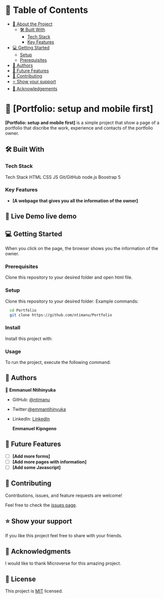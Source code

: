 # 📗 Table of Contents

- [📖 About the Project](#about-project)
  - [🛠 Built With](#built-with)
    - [Tech Stack](#tech-stack)
    - [Key Features](#key-features)
- [💻 Getting Started](#getting-started)
  - [Setup](#setup)
  - [Prerequisites](#prerequisites)
- [👥 Authors](#authors)
- [🔭 Future Features](#future-features)
- [🤝 Contributing](#contributing)
- [⭐️ Show your support](#support)
- [🙏 Acknowledgements](#acknowledgements)

# 📖 [Portfolio: setup and mobile first]

**[Portfolio: setup and mobile first]** is a simple project that show a page of a portfolio that discribe the work, experience and contacts of the portfolio owner.

## 🛠 Built With

### Tech Stack

Tech Stack
HTML
CSS
JS
Git/GitHub
node.js
Boostrap 5

### Key Features

- **[A webpage that gives you all the information of the owner]**

## 🚀 Live Demo <a herf="https://ntimanu.github.io/Portfolio/" name="live-demo">live demo</a>

## 💻 Getting Started

When you click on the page, the browser shows you the information of the owner.

### Prerequisites

Clone this repository to your desired folder and open html file.

### Setup

Clone this repository to your desired folder:
Example commands:

```sh
  cd Portfolio
  git clone https://github.com/ntimanu/Portfolio
```

### Install

Install this project with:

<!--
Example command:
```sh
  cd Capstone-1-Project
  npm install
```
--->

### Usage

To run the project, execute the following command:

<!--
Example command:
```sh
  open live server
```
--->

## 👥 Authors

👤 **Emmanuel Ntihinyuka**

- GitHub: [@ntimanu](https://github.com/ntimanu)
- Twitter:[@emmantihinyuka](https://twitter.com/emmantihinyuka)
- LinkedIn: [LinkedIn](https://www.linkedin.com/in/ntihinyuka-emmanuel-511890104/)

  **Emmanuel Kipngeno**

## 🔭 Future Features

- [ ] **[Add more forms]**
- [ ] **[Add more pages with information]**
- [ ] **[Add some Javascript]**

## 🤝 Contributing

Contributions, issues, and feature requests are welcome!

Feel free to check the [issues page](../../issues/).

## ⭐️ Show your support

If you like this project feel free to share with your friends.

## 🙏 Acknowledgments

I would like to thank Microverse for this amazing project.

## 📝 License

This project is [MIT](https://github.com/ntimanu/portfolio-project/blob/htmlcssbranch/LICENCE) licensed.
